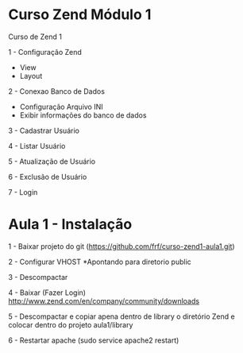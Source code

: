 Curso Zend Módulo 1
====================

Curso de Zend 1

1 - Configuração Zend
  - View
  - Layout

2 - Conexao Banco de Dados
  - Configuração Arquivo INI
  - Exibir informações do banco de dados

3 - Cadastrar Usuário

4 - Listar Usuário

5 - Atualização de Usuário

6 - Exclusão de Usuário

7 - Login
    
Aula 1 - Instalação
====================

1 - Baixar projeto do git (https://github.com/frf/curso-zend1-aula1.git)

2 - Configurar VHOST *Apontando para diretorio public

3 - Descompactar 

4 - Baixar (Fazer Login) http://www.zend.com/en/company/community/downloads

5 - Descompactar e copiar apena dentro de library o diretório Zend e colocar dentro do projeto aula1/library

6 - Restartar apache (sudo service apache2 restart)










